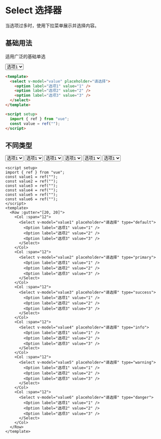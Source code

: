 # Select 选择器

当选项过多时，使用下拉菜单展示并选择内容。

## 基础用法

适用广泛的基础单选

<script setup>
import { ref } from 'vue'
const value = ref('')
const value1 = ref('')
const value2 = ref('')
const value3 = ref('')
const value4 = ref('')
const value5 = ref('')
const value6 = ref('')
</script>
<Select v-model="value" placeholder="请选择">
  <Option label="选项1" value="1" />
  <Option label="选项2" value="2" />
  <Option label="选项3" value="3" />
</Select>

```html
<template>
  <select v-model="value" placeholder="请选择">
    <option label="选项1" value="1" />
    <option label="选项2" value="2" />
    <option label="选项3" value="3" />
  </select>
</template>

<script setup>
  import { ref } from "vue";
  const value = ref("");
</script>
```

## 不同类型

<Row :gutter="[20,20]" >

  <Col :span="12">
    <Select v-model="value1" placeholder="请选择" type="default">
      <Option label="选项1" value="1" />
      <Option label="选项2" value="2" />
      <Option label="选项3" value="3" />
    </Select>
  </Col>
  <Col :span="12">
    <Select v-model="value2" placeholder="请选择" type="primary">
      <Option label="选项1" value="1" />
      <Option label="选项2" value="2" />
      <Option label="选项3" value="3" />
    </Select>
  </Col>
  <Col :span="12">
    <Select v-model="value3" placeholder="请选择" type="success">
      <Option label="选项1" value="1" />
      <Option label="选项2" value="2" />
      <Option label="选项3" value="3" />
    </Select>
  </Col>
  <Col :span="12">
    <Select v-model="value4" placeholder="请选择" type="info">
      <Option label="选项1" value="1" />
      <Option label="选项2" value="2" />
      <Option label="选项3" value="3" />
    </Select>
  </Col>
  <Col :span="12">
    <Select v-model="value5" placeholder="请选择" type="warning">
      <Option label="选项1" value="1" />
      <Option label="选项2" value="2" />
      <Option label="选项3" value="3" />
    </Select>
  </Col>
  <Col :span="12">
    <Select v-model="value6" placeholder="请选择" type="danger">
      <Option label="选项1" value="1" />
      <Option label="选项2" value="2" />
      <Option label="选项3" value="3" />
    </Select>
  </Col>
</Row>

```vue
<script setup>
import { ref } from "vue";
const value1 = ref("");
const value2 = ref("");
const value3 = ref("");
const value4 = ref("");
const value5 = ref("");
const value6 = ref("");
</script>
<template>
  <Row :gutter="[20, 20]">
    <Col :span="12">
      <Select v-model="value1" placeholder="请选择" type="default">
        <Option label="选项1" value="1" />
        <Option label="选项2" value="2" />
        <Option label="选项3" value="3" />
      </Select>
    </Col>
    <Col :span="12">
      <Select v-model="value2" placeholder="请选择" type="primary">
        <Option label="选项1" value="1" />
        <Option label="选项2" value="2" />
        <Option label="选项3" value="3" />
      </Select>
    </Col>
    <Col :span="12">
      <Select v-model="value3" placeholder="请选择" type="success">
        <Option label="选项1" value="1" />
        <Option label="选项2" value="2" />
        <Option label="选项3" value="3" />
      </Select>
    </Col>
    <Col :span="12">
      <Select v-model="value4" placeholder="请选择" type="info">
        <Option label="选项1" value="1" />
        <Option label="选项2" value="2" />
        <Option label="选项3" value="3" />
      </Select>
    </Col>
    <Col :span="12">
      <Select v-model="value5" placeholder="请选择" type="warning">
        <Option label="选项1" value="1" />
        <Option label="选项2" value="2" />
        <Option label="选项3" value="3" />
      </Select>
    </Col>
    <Col :span="12">
      <Select v-model="value6" placeholder="请选择" type="danger">
        <Option label="选项1" value="1" />
        <Option label="选项2" value="2" />
        <Option label="选项3" value="3" />
      </Select>
    </Col>
  </Row>
</template>
```

<style scoped>
  .x-select__wrapper {
    border-color: var(--color-primary);
  }
</style>
